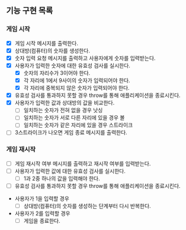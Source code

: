 ## 기능 구현 목록

### 게임 시작

- [x] 게임 시작 메시지를 출력한다.
- [x] 상대방(컴퓨터)의 숫자를 생성한다.
- [x] 숫자 입력 요청 메시지를 출력하고 사용자에게 숫자를 입력받는다.
- [x] 사용자가 입력한 숫자에 대한 유효성 검사를 실시한다.
  - [x] 숫자의 자리수가 3이어야 한다.
  - [x] 각 자리에 1에서 9사이의 숫자가 입력되어야 한다.
  - [x] 각 자리에 중복되지 않은 숫자가 입력되어야 한다.
- [x] 유효성 검사를 통과하지 못할 경우 throw를 통해 애플리케이션을 종료시킨다.
- [x] 사용자가 입력한 값과 상대방의 값을 비교한다.
  - [ ] 일치하는 숫자가 전혀 없을 경우 낫싱
  - [ ] 일치하는 숫자가 서로 다른 자리에 있을 경우 볼
  - [ ] 일치하는 숫자가 같은 자리에 있을 경우 스트라이크
- [ ] 3스트라이크가 나오면 게임 종료 메시지를 출력한다.

### 게임 재시작

- [ ] 게임 재시작 여부 메시지를 출력하고 재시작 여부를 입력받는다.
- [ ] 사용자가 입력한 값에 대한 유효성 검사를 실시한다.
  - [ ] 1과 2중 하나의 값을 입력해야 한다.
- [ ] 유효성 검사를 통과하지 못할 경우 throw를 통해 애플리케이션을 종료시킨다.
- 사용자가 1을 입력할 경우
  - [ ] 상대방(컴퓨터)의 숫자를 생성하는 단계부터 다시 반복한다.
- 사용자가 2를 입력할 경우
  - [ ] 게임을 종료한다.

